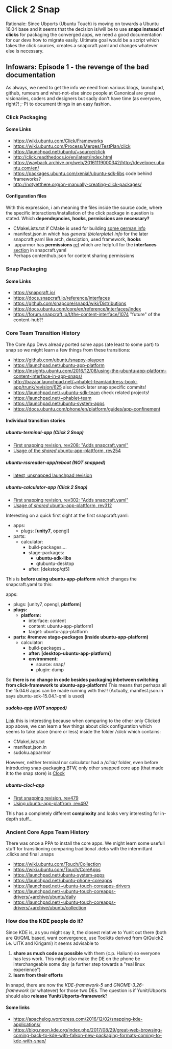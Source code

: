 # Click 2 Snap

Rationale: Since Ubports (Ubuntu Touch) is moving on towards a Ubuntu 16.04 base and it seems that the decision is/will be to use **snaps instead of clicks** for packaging the converged apps, we need a good documentation for our devs how to migrate easily. Ultimate goal would be a script which takes the click sources, creates a snapcraft.yaml and changes whatever else is necessary.

## Infowars: Episode 1 - the revenge of the bad documentation

As always, we need to get the info we need from various blogs, launchpad, github, rumours and what-not-else since people at Canonical are great visionaries, coders and designers but sadly don't have time (as everyone, right?! ;-P) to document things in an easy fashion.

### Click Packaging

#### Some Links
* https://wiki.ubuntu.com/Click/Frameworks 
* https://wiki.ubuntu.com/Process/Merges/TestPlan/click
* https://launchpad.net/ubuntu/+source/click
* http://click.readthedocs.io/en/latest/index.html
* https://wayback.archive.org/web/20161119000342/http://developer.ubuntu.com/en/
* https://packages.ubuntu.com/xenial/ubuntu-sdk-libs code behind frameworks?
* http://notyetthere.org/on-manually-creating-click-packages/

#### Configuration files
With this expression, i am meaning the files inside the source code, where the specific interactions/installation of the click package in question is stated. Which **dependepncies, hooks, permissions are necessary?**

* CMakeLists.txt if CMake is used for building [some german info](https://wiki.ubuntuusers.de/CMake/)
* manifest.json.in which has *general (biolerplate) info* for the later snapcraft.yaml like arch, desciption, used framework, **hooks**
* <app-name>.apparmor has **permissions** [ref](https://docs.ubuntu.com/phone/en/platform/guides/app-confinement) which are helpfull for the **interfaces** [section](https://docs.snapcraft.io/reference/interfaces) in snapcraft.yaml
* Perhaps contenthub.json for content sharing permissions


### Snap Packaging

#### Some Links
* https://snapcraft.io/
* https://docs.snapcraft.io/reference/interfaces
* https://github.com/snapcore/snapd/wiki/Distributions
* https://docs.ubuntu.com/core/en/reference/interfaces/index
* https://forum.snapcraft.io/t/the-content-interface/1074 "future" of the content-hub?!

### Core Team Transition History
The Core App Devs already ported some apps (ate least to some part) to snap so we might learn a few things from these transitions:

* https://github.com/ubuntu/snappy-playpen
* https://launchpad.net/ubuntu-app-platform
* https://insights.ubuntu.com/2016/12/08/using-the-ubuntu-app-platform-content-interface-in-app-snaps/
* http://bazaar.launchpad.net/~phablet-team/address-book-app/trunk/revision/625 also check later snap specific commits!
* https://launchpad.net/~ubuntu-sdk-team check related projects!
* https://launchpad.net/~phablet-team
* https://launchpad.net/ubuntu-system-apps
* https://docs.ubuntu.com/phone/en/platform/guides/app-confinement

#### Individual transition stories

##### ubuntu-terminal-app (Click 2 Snap)
* [First snapping revision, rev208: "Adds snapcraft.yaml"](http://bazaar.launchpad.net/~ubuntu-terminal-dev/ubuntu-terminal-app/trunk/revision/208)
* [Usage of the *shared* ubuntu-app-plattform, rev254](http://bazaar.launchpad.net/~ubuntu-terminal-dev/ubuntu-terminal-app/trunk/revision/254)




##### ubuntu-rssreader-app/reboot (NOT snapped)

* [latest, unsnapped launchpad revision](http://bazaar.launchpad.net/~ubuntu-shorts-dev/ubuntu-rssreader-app/reboot/files)

##### ubuntu-calculator-app (Click 2 Snap)

* [First snapping revision, rev302: "Adds snapcraft.yaml"](http://bazaar.launchpad.net/~ubuntu-calculator-dev/ubuntu-calculator-app/trunk/revision/302)
* [Usage of *shared* ubuntu-app-plattform, rev312](http://bazaar.launchpad.net/~ubuntu-calculator-dev/ubuntu-calculator-app/trunk/revision/312)

Interesting on a quick first sight at the first snapcraft.yaml:

* apps: 
  * plugs: [**unity7**, opengl]
* parts:
  * calculator:
    * build-packages....	
    * stage-packages:
      * **ubuntu-sdk-libs**
      * qtubuntu-desktop
    * after: [dekstop/qt5]

This is **before using ubuntu-app-platform** which changes the snapcraft.yaml to this:

apps: 

- plugs: [unity7, opengl, **platform**]
- **plugs:**
  - **platform:**
    - interface: content
    - content: ubuntu-app-platform1
    - target: ubuntu-app-platform
- **parts: #remove stage-packages (inside ubuntu-app-platform)**
  - calculator:
    - build-packages...
    - **after: [desktop-ubuntu-app-platform]**
    - **environment:**
      - source: snap/
      - plugin: dump

So **there is no change in code besides packaging inbetween switching from click-framework to ubuntu-app-platform**! This means that perhaps all the 15.04.6 apps can be made running with this!! (Actually, manifest.json.in says ubuntu-sdk-15.04.1-qml is used)



##### sudoku-app (NOT snapped)

[Link](http://bazaar.launchpad.net/~sudoku-touch-dev/sudoku-app/trunk/files/head:/) this is interesting because when comparing to the other only Clicked app above, we can learn a few things about click configuration which seems to take place (more or less) inside the folder */click* which contains:

* CMakeLists.txt
* manifest.json.in
* sudoku.apparmor



However, neither terminal nor calculator had a */click/* folder, even before introducing snap-packaging.BTW, only other snapped core app (that made it to the snap store) is [Clock](https://uappexplorer.com/snap/ubuntu/ubuntu-clock-app)



##### ubuntu-clocl-app

* [First snapping revision, rev479](http://bazaar.launchpad.net/~ubuntu-clock-dev/ubuntu-clock-app/trunk/revision/479)
* [Using ubuntu-app-platfrom, rev497](http://bazaar.launchpad.net/~ubuntu-clock-dev/ubuntu-clock-app/trunk/revision/497)

This has a completely different **complexity** and looks very interesting for in-depth stuff...

### Ancient Core Apps Team History

There was once a PPA to install the core apps. We might learn some usefull stuff for transitioning comparing traditional .debs with the intermittant .clicks and final .snaps

* https://wiki.ubuntu.com/Touch/Collection
* https://wiki.ubuntu.com/Touch/CoreApps
* https://launchpad.net/ubuntu-system-apps
* https://launchpad.net/ubuntu-phone-coreapps
* https://launchpad.net/~ubuntu-touch-coreapps-drivers
* https://launchpad.net/~ubuntu-touch-coreapps-drivers/+archive/ubuntu/daily
* https://launchpad.net/~ubuntu-touch-coreapps-drivers/+archive/ubuntu/collection



### How doe the KDE people do it?
Since KDE is, as you might say it, the closest relative to Yunit out there (both are Qt/QML based, want convergence, use Toolkits derived from QtQuick2 i.e. UITK and Kirigami) it seems advisable to 
1. **share as much code as possible** with them (c.p. Halium) so everyone has less work. This might also make the DE on the phone be interchangeable some day (a further step towards a "real linux experience")
2. **learn from their efforts**

In snapd, there are now the *KDE-framework-5* and *GNOME-3.26-framework* (or whatever) for those two DEs. The question is if Yunit/Ubports should also **release Yunit/Ubports-framework**?

#### Some links
* https://apachelog.wordpress.com/2016/12/02/snapping-kde-applications/
* https://blog.neon.kde.org/index.php/2017/08/29/great-web-browsing-coming-back-to-kde-with-falkon-new-packaging-formats-coming-to-kde-with-snap/